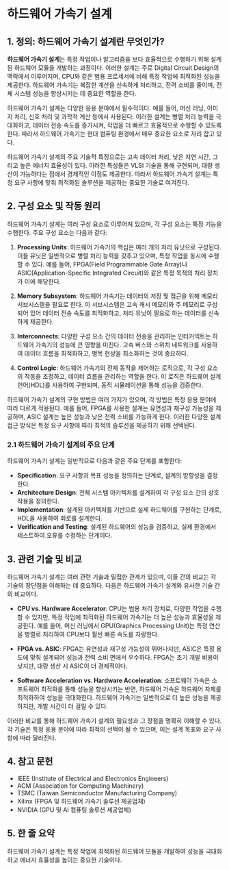 # 하드웨어 가속기 설계

## 1. 정의: **하드웨어 가속기 설계**란 무엇인가?
**하드웨어 가속기 설계**는 특정 작업이나 알고리즘을 보다 효율적으로 수행하기 위해 설계된 하드웨어 모듈을 개발하는 과정이다. 이러한 설계는 주로 Digital Circuit Design의 맥락에서 이루어지며, CPU와 같은 범용 프로세서에 비해 특정 작업에 최적화된 성능을 제공한다. 하드웨어 가속기는 복잡한 계산을 신속하게 처리하고, 전력 소비를 줄이며, 전체 시스템 성능을 향상시키는 데 중요한 역할을 한다.

하드웨어 가속기 설계는 다양한 응용 분야에서 필수적이다. 예를 들어, 머신 러닝, 이미지 처리, 신호 처리 및 과학적 계산 등에서 사용된다. 이러한 설계는 병렬 처리 능력을 극대화하고, 데이터 전송 속도를 증가시켜, 작업을 더 빠르고 효율적으로 수행할 수 있도록 한다. 따라서 하드웨어 가속기는 현대 컴퓨팅 환경에서 매우 중요한 요소로 자리 잡고 있다.

하드웨어 가속기 설계의 주요 기술적 특징으로는 고속 데이터 처리, 낮은 지연 시간, 그리고 높은 에너지 효율성이 있다. 이러한 특성들은 VLSI 기술을 통해 구현되며, 대량 생산이 가능하다는 점에서 경제적인 이점도 제공한다. 따라서 하드웨어 가속기 설계는 특정 요구 사항에 맞춰 최적화된 솔루션을 제공하는 중요한 기술로 여겨진다.

## 2. 구성 요소 및 작동 원리
하드웨어 가속기 설계는 여러 구성 요소로 이루어져 있으며, 각 구성 요소는 특정 기능을 수행한다. 주요 구성 요소는 다음과 같다:

1. **Processing Units**: 하드웨어 가속기의 핵심은 여러 개의 처리 유닛으로 구성된다. 이들 유닛은 일반적으로 병렬 처리 능력을 갖추고 있으며, 특정 작업을 동시에 수행할 수 있다. 예를 들어, FPGA(Field Programmable Gate Array)나 ASIC(Application-Specific Integrated Circuit)와 같은 특정 목적의 처리 장치가 이에 해당한다.

2. **Memory Subsystem**: 하드웨어 가속기는 데이터의 저장 및 접근을 위해 메모리 서브시스템을 필요로 한다. 이 서브시스템은 고속 캐시 메모리와 주 메모리로 구성되어 있어 데이터 전송 속도를 최적화하고, 처리 유닛이 필요로 하는 데이터를 신속하게 제공한다.

3. **Interconnects**: 다양한 구성 요소 간의 데이터 전송을 관리하는 인터커넥트는 하드웨어 가속기의 성능에 큰 영향을 미친다. 고속 버스와 스위치 네트워크를 사용하여 데이터 흐름을 최적화하고, 병목 현상을 최소화하는 것이 중요하다.

4. **Control Logic**: 하드웨어 가속기의 전체 동작을 제어하는 로직으로, 각 구성 요소의 작동을 조정하고, 데이터 흐름을 관리하는 역할을 한다. 이 로직은 하드웨어 설계 언어(HDL)를 사용하여 구현되며, 동적 시뮬레이션을 통해 성능을 검증한다.

하드웨어 가속기 설계의 구현 방법은 여러 가지가 있으며, 각 방법은 특정 응용 분야에 따라 다르게 적용된다. 예를 들어, FPGA를 사용한 설계는 유연성과 재구성 가능성을 제공하며, ASIC 설계는 높은 성능과 낮은 전력 소비를 가능하게 한다. 이러한 다양한 설계 접근 방식은 특정 요구 사항에 따라 최적의 솔루션을 제공하기 위해 선택된다.

### 2.1 하드웨어 가속기 설계의 주요 단계
하드웨어 가속기 설계는 일반적으로 다음과 같은 주요 단계를 포함한다:

- **Specification**: 요구 사항과 목표 성능을 정의하는 단계로, 설계의 방향성을 결정한다.
- **Architecture Design**: 전체 시스템 아키텍처를 설계하여 각 구성 요소 간의 상호작용을 정의한다.
- **Implementation**: 설계된 아키텍처를 기반으로 실제 하드웨어를 구현하는 단계로, HDL을 사용하여 회로를 설계한다.
- **Verification and Testing**: 설계된 하드웨어의 성능을 검증하고, 실제 환경에서 테스트하여 오류를 수정하는 단계이다.

## 3. 관련 기술 및 비교
하드웨어 가속기 설계는 여러 관련 기술과 밀접한 관계가 있으며, 이들 간의 비교는 각 기술의 장단점을 이해하는 데 중요하다. 다음은 하드웨어 가속기 설계와 유사한 기술 간의 비교이다.

- **CPU vs. Hardware Accelerator**: CPU는 범용 처리 장치로, 다양한 작업을 수행할 수 있지만, 특정 작업에 최적화된 하드웨어 가속기는 더 높은 성능과 효율성을 제공한다. 예를 들어, 머신 러닝에서 GPU(Graphics Processing Unit)는 특정 연산을 병렬로 처리하여 CPU보다 훨씬 빠른 속도를 자랑한다.

- **FPGA vs. ASIC**: FPGA는 유연성과 재구성 가능성이 뛰어나지만, ASIC은 특정 용도에 맞춰 설계되어 성능과 전력 소비 면에서 우수하다. FPGA는 초기 개발 비용이 낮지만, 대량 생산 시 ASIC이 더 경제적이다.

- **Software Acceleration vs. Hardware Acceleration**: 소프트웨어 가속은 소프트웨어 최적화를 통해 성능을 향상시키는 반면, 하드웨어 가속은 하드웨어 자체를 최적화하여 성능을 극대화한다. 하드웨어 가속기는 일반적으로 더 높은 성능을 제공하지만, 개발 시간이 더 걸릴 수 있다.

이러한 비교를 통해 하드웨어 가속기 설계의 필요성과 그 장점을 명확히 이해할 수 있다. 각 기술은 특정 응용 분야에 따라 최적의 선택이 될 수 있으며, 이는 설계 목표와 요구 사항에 따라 달라진다.

## 4. 참고 문헌
- IEEE (Institute of Electrical and Electronics Engineers)
- ACM (Association for Computing Machinery)
- TSMC (Taiwan Semiconductor Manufacturing Company)
- Xilinx (FPGA 및 하드웨어 가속기 솔루션 제공업체)
- NVIDIA (GPU 및 AI 컴퓨팅 솔루션 제공업체)

## 5. 한 줄 요약
하드웨어 가속기 설계는 특정 작업에 최적화된 하드웨어 모듈을 개발하여 성능을 극대화하고 에너지 효율성을 높이는 중요한 기술이다.
